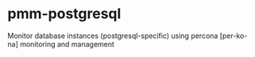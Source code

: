 # pmm-postgresql
Monitor database instances (postgresql-specific) using percona [per-ko-na] monitoring and management
